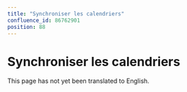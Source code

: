 ```yaml
---
title: "Synchroniser les calendriers"
confluence_id: 86762901
position: 88
---
```

# Synchroniser les calendriers


This page has not yet been translated to English.

